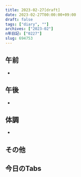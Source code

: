 ```yaml
---
title: 2023-02-27[draft]
date: 2023-02-27T00:00:00+09:00
draft: false
tags: ["diary", ""]
archives: ["2023-02"]
n年日記: ["0227"]
slug: 694753
---
```

## 午前
- 
## 午後
- 
## 体調
- 
## その他
## 今日のTabs